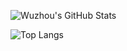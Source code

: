 
![Wuzhou's GitHub Stats](https://github-readme-stats.vercel.app/api?username=duwuzhou&show_icons=true&theme=tokyonight)

![Top Langs](https://github-readme-stats.vercel.app/api/top-langs/?username=duwuzhou&layout=compact&theme=tokyonight)
